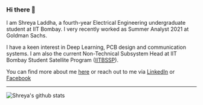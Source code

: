 ### Hi there 👋

I am Shreya Laddha, a fourth-year Electrical Engineering undergraduate student at IIT Bombay. I very recently worked as Summer Analyst 2021 at Goldman Sachs. 

I have a keen interest in Deep Learning, PCB design and communication systems. I am also the current Non-Technical Subsystem Head at IIT Bombay Student Satellite Program ([IITBSSP](https://www.aero.iitb.ac.in/satlab/)).

You can find more about me [here](https://laddhashreya2000.github.io/) or reach out to me via [LinkedIn](https://www.linkedin.com/in/shreya-laddha/) or [Facebook](https://www.facebook.com/shreya.laddha.779)

---

<!-- Here are some ideas to get you started:

- 🔭 I’m currently working on ...
- 🌱 I’m currently learning ...
- 👯 I’m looking to collaborate on ...
- 🤔 I’m looking for help with ...
- 💬 Ask me about ...
- 😄 Pronouns: ...
- ⚡ Fun fact: ...
--> 
<!-- - 📫 How to reach me: ... -->

<!-- ### My GitHub Stats -->

![Shreya's github stats](https://github-readme-stats.vercel.app/api?username=laddhashreya2000&show_icons=true&theme=radical&hide=issues,stars&count_private=true)

<!-- [![Top Langs](https://github-readme-stats.vercel.app/api/top-langs/?username=laddhashreya2000&langs_count=10&theme=radical&&count_private=true&layout=compact&hide=)](https://github.com/anuraghazra/github-readme-stats) -->

<!-- [![willianrod's wakatime stats](https://github-readme-stats.vercel.app/api/wakatime?username=laddhashreya2000)](https://github.com/anuraghazra/github-readme-stats) -->
